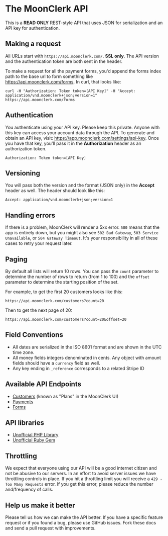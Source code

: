 # The MoonClerk API

This is a **READ ONLY** REST-style API that uses JSON for serialization and an API key for authentication.

## Making a request

All URLs start with `https://api.moonclerk.com/`. **SSL only**. The API version and the authentication token are both sent in the header.

To make a request for all the payment forms, you'd append the forms index path to the base url to form something like https://api.moonclerk.com/forms. In curl, that looks like:

```shell
curl -H "Authorization: Token token=[API Key]" -H "Accept: application/vnd.moonclerk+json;version=1" https://api.moonclerk.com/forms
```

## Authentication

You authenticate using your API key. Please keep this private. Anyone with this key can access your account data through the API. To generate and obtain an API key, visit: https://app.moonclerk.com/settings/api-key. Once you have that key, you'll pass it in the **Authorization** header as an authorization token.

`Authorization: Token token=[API Key]`

## Versioning

You will pass both the version and the format (JSON only) in the **Accept** header as well. The header should look like this:

`Accept: application/vnd.moonclerk+json;version=1`

## Handling errors

If there is a problem, MoonClerk will render a 5xx error. `500` means that the app is entirely down, but you might also see `502 Bad Gateway`, `503 Service Unavailable`, or `504 Gateway Timeout`. It's your responsibility in all of these cases to retry your request later.

## Paging

By default all lists will return 10 rows. You can pass the `count` parameter to determine the number of rows to return (from 1 to 100) and the `offset` parameter to determine the starting position of the set.

For example, to get the first 20 customers looks like this:

    https://api.moonclerk.com/customers?count=20

Then to get the next page of 20:

    https://api.moonclerk.com/customers?count=20&offset=20

## Field Conventions

- All dates are serialized in the ISO 8601 format and are shown in the UTC time zone.
- All money fields integers denominated in cents. Any object with amount fields should have a `currency` field as well.
- Any key ending in `_reference` corresponds to a related Stripe ID

## Available API Endpoints

- [Customers](https://github.com/moonclerk/developer/blob/master/api/v1/customers.md) (known as "Plans" in the MoonClerk UI)
- [Payments](https://github.com/moonclerk/developer/blob/master/api/v1/payments.md)
- [Forms](https://github.com/moonclerk/developer/blob/master/api/v1/forms.md)

## API libraries

- [Unofficial PHP Library](https://github.com/JobBrander/moonclerk-php)
- [Unofficial Ruby Gem](https://github.com/TrevorHinesley/moonclerk)

## Throttling

We expect that everyone using our API will be a good internet citizen and not be abusive to our servers. In an effort to avoid server issues we have throttling controls in place. If you hit a throttling limit you will receive a `429 - Too Many Requests` error. If you get this error, please reduce the number and/frequency of calls.

## Help us make it better

Please tell us how we can make the API better. If you have a specific feature request or if you found a bug, please use GitHub issues. Fork these docs and send a pull request with improvements.
